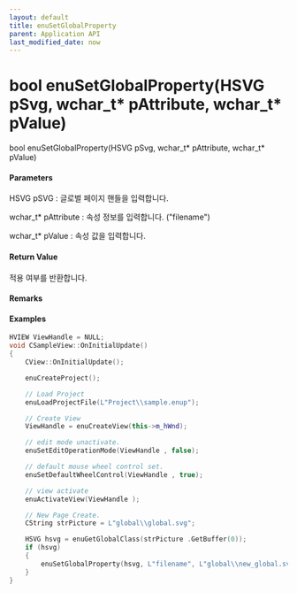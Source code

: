 ```yaml
---
layout: default
title: enuSetGlobalProperty
parent: Application API
last_modified_date: now
---
```

# bool enuSetGlobalProperty\(HSVG pSvg, wchar\_t\* pAttribute, wchar\_t\* pValue\)

bool enuSetGlobalProperty\(HSVG pSvg, wchar\_t\* pAttribute, wchar\_t\* pValue\)

#### Parameters

HSVG pSVG : 글로벌 페이지 핸들을 입력합니다.

wchar\_t\* pAttribute : 속성 정보를 입력합니다. \("filename"\)

wchar\_t\* pValue : 속성 값을 입력합니다.

#### Return Value

적용 여부를 반환합니다.

#### Remarks

#### Examples

```cpp
HVIEW ViewHandle = NULL; 
void CSampleView::OnInitialUpdate() 
{ 
    CView::OnInitialUpdate(); 

    enuCreateProject(); 

    // Load Project
    enuLoadProjectFile(L"Project\\sample.enup"); 

    // Create View
    ViewHandle = enuCreateView(this->m_hWnd); 

    // edit mode unactivate.
    enuSetEditOperationMode(ViewHandle , false);

    // default mouse wheel control set.
    enuSetDefaultWheelControl(ViewHandle , true);

    // view activate
    enuActivateView(ViewHandle );

    // New Page Create. 
    CString strPicture = L"global\\global.svg"; 

    HSVG hsvg = enuGetGlobalClass(strPicture .GetBuffer(0));
    if (hsvg)
    {
        enuSetGlobalProperty(hsvg, L"filename", L"global\\new_global.svg");
    }
}
```





